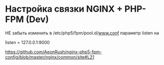 Настройка связки NGINX + PHP-FPM (Dev)
=====================
НЕ забыть изменить в /etc/php5/fpm/pool.d/www.conf параметр listen на

listen	= 127.0.0.1:9000

https://github.com/AeonRush/nginx-php5-fpm-config/blob/master/nginx/common/site#L21
